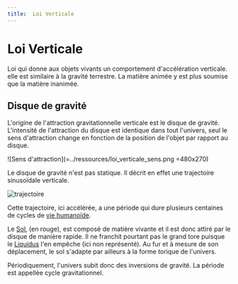 ```yaml
---
title:  Loi Verticale
---
```


# Loi Verticale



Loi qui donne aux objets vivants un comportement d'accélération verticale. elle est similaire à la gravité terrestre. La matière animée y est plus soumise que la matière inanimée.

## Disque de gravité

L'origine de l'attraction gravitationnelle verticale est le disque de gravité. L'intensité de l'attraction du disque est identique dans tout l'univers, seul le sens d'attraction change en fonction de la position de l'objet par rapport au disque.

![Sens d'attraction](=../ressources/loi_verticale_sens.png =480x270)

Le disque de gravité n'est pas statique. Il décrit en effet une trajectoire sinusoïdale verticale.

![trajectoire](=../ressources/grav_sol.gif)

Cette trajectoire, ici accélérée, a une période qui dure plusieurs centaines de cycles de [vie humanoïde](humanoides.md#cycle). 

Le [Sol](=sol.md), (en rouge), est composé de matière vivante et il est donc attiré par le disque de manière rapide. Il ne franchit pourtant pas le grand tore puisque le [Liquidus](liquidus.md) l'en empêche (ici non représenté). Au fur et à mesure de son déplacement, le sol s'adapte par ailleurs à la forme torique de l'univers.

Périodiquement, l'univers subit donc des inversions de gravité. La période est appellée cycle gravitationnel.